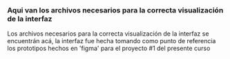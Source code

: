 ### Aqui van los archivos necesarios para la correcta visualización de la interfaz 


Los archivos necesarios para la correcta visualización de la interfaz se encuentrán acá, la interfaz fue hecha tomando como punto de referencia los prototipos hechos en 'figma' para el proyecto #1 del presente curso 
